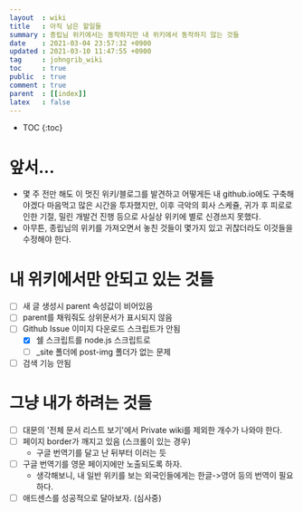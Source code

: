 ```yaml
---
layout  : wiki
title   : 아직 남은 할일들
summary : 종립님 위키에서는 동작하지만 내 위키에서 동작하지 않는 것들
date    : 2021-03-04 23:57:32 +0900
updated : 2021-03-10 11:47:55 +0900
tag     : johngrib_wiki
toc     : true
public  : true
comment : true
parent  : [[index]]
latex   : false
---
```

* TOC
{:toc}

# 앞서...

- 몇 주 전만 해도 이 멋진 위키/블로그를 발견하고 어떻게든 내 github.io에도 구축해야겠다 마음먹고 많은 시간을 투자했지만, 이후 극악의 회사 스케쥴, 귀가 후 피로로 인한 기절, 밀린 개발건 진행 등으로 사실상 위키에 별로 신경쓰지 못했다.
- 아무튼, 종립님의 위키를 가져오면서 놓친 것들이 몇가지 있고 귀찮더라도 이것들을 수정해야 한다.

# 내 위키에서만 안되고 있는 것들

* [ ] 새 글 생성시 parent 속성값이 비어있음
* [ ] parent를 채워줘도 상위문서가 표시되지 않음
* [ ] Github Issue 이미지 다운로드 스크립트가 안됨
	* [X] 쉘 스크립트를 node.js 스크립트로
	* [ ] _site 폴더에 post-img 폴더가 없는 문제
* [ ] 검색 기능 안됨

# 그냥 내가 하려는 것들

* [ ] 대문의 '전체 문서 리스트 보기'에서 Private wiki를 제외한 개수가 나와야 한다.
* [ ] 페이지 border가 깨지고 있음 (스크롤이 있는 경우) 
	- 구글 번역기를 달고 난 뒤부터 이러는 듯
* [ ] 구글 번역기를 영문 페이지에만 노출되도록 하자.
	- 생각해보니, 내 일반 위키를 보는 외국인들에게는 한글->영어 등의 번역이 필요하다. 	
* [ ] 애드센스를 성공적으로 달아보자. (심사중)
